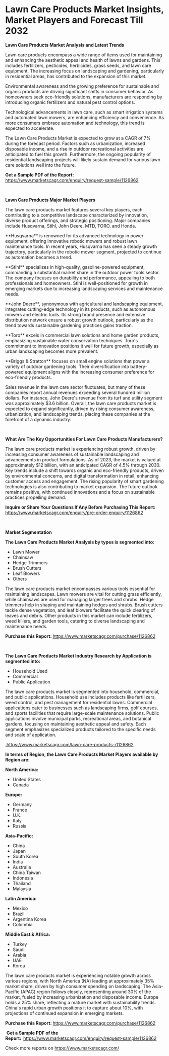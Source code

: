 <p><h1>Lawn Care Products Market Insights, Market Players and Forecast Till 2032</h1></p><p><strong>Lawn Care Products Market Analysis and Latest Trends</strong></p>
<p><p>Lawn care products encompass a wide range of items used for maintaining and enhancing the aesthetic appeal and health of lawns and gardens. This includes fertilizers, pesticides, herbicides, grass seeds, and lawn care equipment. The increasing focus on landscaping and gardening, particularly in residential areas, has contributed to the expansion of this market. </p><p>Environmental awareness and the growing preference for sustainable and organic products are driving significant shifts in consumer behavior. As homeowners seek eco-friendly solutions, manufacturers are responding by introducing organic fertilizers and natural pest control options.</p><p>Technological advancements in lawn care, such as smart irrigation systems and automated lawn mowers, are enhancing efficiency and convenience. As more consumers embrace automation and technology, this trend is expected to accelerate.</p><p>The Lawn Care Products Market is expected to grow at a CAGR of 7% during the forecast period. Factors such as urbanization, increased disposable income, and a rise in outdoor recreational activities are anticipated to fuel this growth. Furthermore, the ongoing popularity of residential landscaping projects will likely sustain demand for various lawn care solutions well into the future.</p></p>
<p><strong>Get a Sample PDF of the Report:&nbsp;</strong> <a href="https://www.marketscagr.com/enquiry/request-sample/1126862?utm_campaign=2304&utm_medium=2&utm_source=Github&utm_content=ia&utm_term=09042025&utm_id=lawn-care-products">https://www.marketscagr.com/enquiry/request-sample/1126862</a></p>
<p>&nbsp;</p>
<p><strong>Lawn Care Products Major Market Players</strong></p>
<p><p>The lawn care products market features several key players, each contributing to a competitive landscape characterized by innovation, diverse product offerings, and strategic positioning. Major companies include Husqvarna, Stihl, John Deere, MTD, TORO, and Honda.</p><p>**Husqvarna** is renowned for its advanced technology in power equipment, offering innovative robotic mowers and robust lawn maintenance tools. In recent years, Husqvarna has seen a steady growth trajectory, particularly in the robotic mower segment, projected to continue as automation becomes a trend.</p><p>**Stihl** specializes in high-quality, gasoline-powered equipment, commanding a substantial market share in the outdoor power tools sector. The company focuses on durability and performance, appealing to both professionals and homeowners. Stihl is well-positioned for growth in emerging markets due to increasing landscaping services and maintenance needs.</p><p>**John Deere**, synonymous with agricultural and landscaping equipment, integrates cutting-edge technology in its products, such as autonomous mowers and electric tools. Its strong brand presence and extensive distribution network ensure a robust growth outlook, particularly as the trend towards sustainable gardening practices gains traction.</p><p>**Toro** excels in commercial lawn solutions and home garden products, emphasizing sustainable water conservation techniques. Toro's commitment to innovation positions it well for future growth, especially as urban landscaping becomes more prevalent.</p><p>**Briggs & Stratton** focuses on small engine solutions that power a variety of outdoor gardening tools. Their diversification into battery-powered equipment aligns with the increasing consumer preference for eco-friendly products.</p><p>Sales revenue in the lawn care sector fluctuates, but many of these companies report annual revenues exceeding several hundred million dollars. For instance, John Deere's revenue from its turf and utility segment was approximately $3.6 billion. Overall, the lawn care products market is expected to expand significantly, driven by rising consumer awareness, urbanization, and landscaping trends, placing these companies at the forefront of a dynamic industry.</p></p>
<p>&nbsp;</p>
<p><strong>What Are The Key Opportunities For Lawn Care Products Manufacturers?</strong></p>
<p><p>The lawn care products market is experiencing robust growth, driven by increasing consumer awareness of sustainable landscaping and advancements in product formulations. As of 2023, the market is valued at approximately $12 billion, with an anticipated CAGR of 4.5% through 2030. Key trends include a shift towards organic and eco-friendly products, driven by environmental concerns, and digital transformation in retail, enhancing customer access and engagement. The rising popularity of smart gardening technologies is also contributing to market expansion. The future outlook remains positive, with continued innovations and a focus on sustainable practices propelling demand.</p></p>
<p><strong>Inquire or Share Your Questions If Any Before Purchasing This Report:</strong> <a href="https://www.marketscagr.com/enquiry/pre-order-enquiry/1126862?utm_campaign=2304&utm_medium=2&utm_source=Github&utm_content=ia&utm_term=09042025&utm_id=lawn-care-products">https://www.marketscagr.com/enquiry/pre-order-enquiry/1126862</a></p>
<p>&nbsp;</p>
<p><strong>Market Segmentation</strong></p>
<p><strong>The Lawn Care Products Market Analysis by types is segmented into:</strong></p>
<p><ul><li>Lawn Mower</li><li>Chainsaw</li><li>Hedge Trimmers</li><li>Brush Cutters</li><li>Leaf Blowers</li><li>Others</li></ul></p>
<p><p>The lawn care products market encompasses various tools essential for maintaining landscapes. Lawn mowers are vital for cutting grass efficiently, while chainsaws are used for managing larger trees and shrubs. Hedge trimmers help in shaping and maintaining hedges and shrubs. Brush cutters tackle dense vegetation, and leaf blowers facilitate the quick clearing of leaves and debris. Other products in this market can include fertilizers, weed killers, and garden tools, catering to diverse landscaping and maintenance needs.</p></p>
<p><strong>Purchase this Report:&nbsp;</strong><a href="https://www.marketscagr.com/purchase/1126862?utm_campaign=2304&utm_medium=2&utm_source=Github&utm_content=ia&utm_term=09042025&utm_id=lawn-care-products">https://www.marketscagr.com/purchase/1126862</a></p>
<p>&nbsp;</p>
<p><strong>The Lawn Care Products Market Industry Research by Application is segmented into:</strong></p>
<p><ul><li>Household Used</li><li>Commercial</li><li>Public Application</li></ul></p>
<p><p>The lawn care products market is segmented into household, commercial, and public applications. Household use includes products like fertilizers, weed control, and pest management for residential lawns. Commercial applications cater to businesses such as landscaping firms, golf courses, and sports facilities that require large-scale maintenance solutions. Public applications involve municipal parks, recreational areas, and botanical gardens, focusing on maintaining aesthetic appeal and safety. Each segment emphasizes specialized products tailored to the specific needs and scale of application.</p></p>
<p><a href="https://www.marketscagr.com/lawn-care-products-r1126862?utm_campaign=2304&utm_medium=2&utm_source=Github&utm_content=ia&utm_term=09042025&utm_id=lawn-care-products">&nbsp;https://www.marketscagr.com/lawn-care-products-r1126862</a></p>
<p><strong>In terms of Region, the Lawn Care Products Market Players available by Region are:</strong></p>
<p>
    <p> <strong> North America: </strong>
        <ul>
            <li>United States</li>
            <li>Canada</li>
        </ul>
        </p> 
    <p> <strong> Europe: </strong>
        <ul>
            <li>Germany</li>
            <li>France</li>
            <li>U.K.</li>
            <li>Italy</li>
            <li>Russia</li>
        </ul>
        </p> 
    <p> <strong> Asia-Pacific: </strong>
        <ul>
            <li>China</li>
            <li>Japan</li>
            <li>South Korea</li>
            <li>India</li>
            <li>Australia</li>
            <li>China Taiwan</li>
            <li>Indonesia</li>
            <li>Thailand</li>
            <li>Malaysia</li>
        </ul>
        </p> 
    <p> <strong> Latin America: </strong>
        <ul>
            <li>Mexico</li>
            <li>Brazil</li>
            <li>Argentina Korea</li>
            <li>Colombia</li>
        </ul>
        </p> 
    <p> <strong> Middle East & Africa: </strong>
        <ul>
            <li>Turkey</li>
            <li>Saudi</li>
            <li>Arabia</li>
            <li>UAE</li>
            <li>Korea</li>
        </ul>
    </p>
    </p>
<p><p>The lawn care products market is experiencing notable growth across various regions, with North America (NA) leading at approximately 35% market share, driven by high consumer spending on landscaping. The Asia-Pacific (APAC) region follows closely, representing around 30% of the market, fueled by increasing urbanization and disposable income. Europe holds a 25% share, reflecting a mature market with sustainability trends. China's rapid urban growth positions it to capture about 10%, with projections of continued expansion in emerging markets.</p></p>
<p><strong>Purchase this Report: </strong><a href="https://www.marketscagr.com/purchase/1126862?utm_campaign=2304&utm_medium=2&utm_source=Github&utm_content=ia&utm_term=09042025&utm_id=lawn-care-products">https://www.marketscagr.com/purchase/1126862</a></p>
<p>&nbsp;<strong>Get a Sample PDF of the Report:&nbsp;&nbsp;</strong><a href="https://www.marketscagr.com/enquiry/request-sample/1126862?utm_campaign=2304&utm_medium=2&utm_source=Github&utm_content=ia&utm_term=09042025&utm_id=lawn-care-products">https://www.marketscagr.com/enquiry/request-sample/1126862</a></p>
<p><strong></strong></p>
<p>Check more reports on <a href="https://www.marketscagr.com/?utm_campaign=2304&utm_medium=2&utm_source=Github&utm_content=ia&utm_term=09042025&utm_id=lawn-care-products">https://www.marketscagr.com/</a></p>